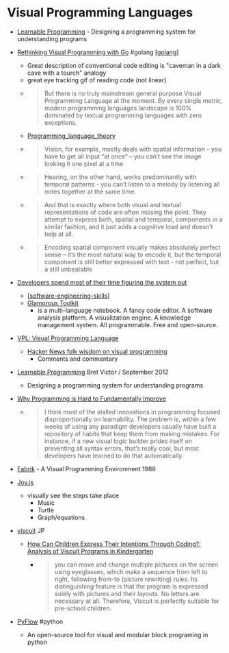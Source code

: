 Visual Programming Languages
============================

* [Learnable Programming](http://worrydream.com/#!/LearnableProgramming) - Designing a programming system for understanding programs

* [Rethinking Visual Programming with Go](https://divan.dev/posts/visual_programming_go/) #golang [[golang]]
    * Great description of conventional code editing is "caveman in a dark cave with a tourch" analogy
    * great eye tracking gif of reading code (not linear)
    * > But there is no truly mainstream general purpose Visual Programming Language at the moment. By every single metric, modern programming languages landscape is 100% dominated by textual programming languages with zero exceptions.
    * [Programming_language_theory](https://en.wikipedia.org/wiki/Programming_language_theory)
    * > Vision, for example, mostly deals with spatial information - you have to get all input “at once” – you can’t see the image looking it one pixel at a time
    * > Hearing, on the other hand, works predominantly with temporal patterns - you can’t listen to a melody by listening all notes together at the same time.
    * > And that is exactly where both visual and textual representations of code are often missing the point. They attempt to express both, spatial and temporal, components in a similar fashion, and it just adds a cognitive load and doesn’t help at all.
    * > Encoding spatial component visually makes absolutely perfect sense – it’s the most natural way to encode it, 
      > but the temporal component is still better expressed with text - not perfect, but a still unbeatable

* [Developers spend most of their time figuring the system out](https://lepiter.io/feenk/developers-spend-most-of-their-time-figuri-9q25taswlbzjc5rsufndeu0py/)
    * [[software-engineering-skills]]
    * [Glamorous Toolkit](https://gtoolkit.com/)
        * is a multi-language notebook. A fancy code editor. A software analysis platform. A visualization engine. A knowledge management system. All programmable. Free and open-source. 


* [VPL: Visual Programming Language](https://en.wikipedia.org/wiki/Visual_programming_language)
    * [Hacker News folk wisdom on visual programming](https://drossbucket.com/2021/06/30/hacker-news-folk-wisdom-on-visual-programming/)
        * Comments and commentary

* [Learnable Programming](http://worrydream.com/#!/LearnableProgramming) Bret Victor / September 2012
    * Designing a programming system for understanding programs

* [Why Programming is Hard to Fundamentally Improve](https://aidancunniffe.com/why-programming-is-hard-to-fundamentally-improve-4101612d4ad9)
    * > I think most of the stalled innovations in programming focused disproportionally on learnability. 
      > The problem is, within a few weeks of using any paradigm developers usually have built a repository of habits that keep them from making mistakes. For instance, if a new visual logic builder prides itself on preventing all syntax errors, that’s really cool, but most developers have learned to do that automatically.


* [Fabrik](https://web.archive.org/web/20070927190552/http://users.ipa.net/~dwighth/smalltalk/Fabrik/Fabrik.html) - A Visual Programming Environment 1988

* [Joy.js](https://ncase.me/joy/)
    * visually see the steps take place
        * Music
        * Turtle
        * Graph/equations


* [viscuit](https://www.viscuit.com/) JP
    * [How Can Children Express Their Intentions Through Coding?: Analysis of Viscuit Programs in Kindergarten](https://dl.acm.org/doi/10.1145/3304221.3325558)
        * > you can move and change multiple pictures on the screen using eyeglasses, which make a sequence from left to right, following from-to (picture rewriting) rules. Its distinguishing feature is that the program is expressed solely with pictures and their layouts. No letters are necessary at all. Therefore, Viscuit is perfectly suitable for pre-school children. 

* [PyFlow](https://github.com/Bycelium/PyFlow) #python 
    * An open-source tool for visual and modular block programing in python 

[//begin]: # "Autogenerated link references for markdown compatibility"
[golang]: golang.md "Golang"
[software-engineering-skills]: software-engineering-skills.md "Software Engineer Skills"
[//end]: # "Autogenerated link references"